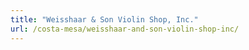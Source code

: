 ```yaml
---
title: "Weisshaar & Son Violin Shop, Inc."
url: /costa-mesa/weisshaar-and-son-violin-shop-inc/
---
```

